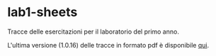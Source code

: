 # lab1-sheets

Tracce delle esercitazioni per il laboratorio del primo anno.

L'ultima versione (1.0.16) delle tracce in formato pdf è disponibile
[qui](https://github.com/unipi-physics-labs/lab1-sheets/releases/tag/1.0.16 "Link alla release").
